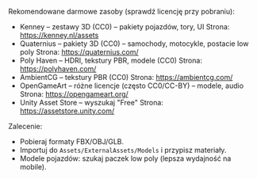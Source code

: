Rekomendowane darmowe zasoby (sprawdź licencję przy pobraniu):

- Kenney – zestawy 3D (CC0) – pakiety pojazdów, tory, UI
  Strona: https://kenney.nl/assets
- Quaternius – pakiety 3D (CC0) – samochody, motocykle, postacie low poly
  Strona: https://quaternius.com/
- Poly Haven – HDRI, tekstury PBR, modele (CC0)
  Strona: https://polyhaven.com/
- AmbientCG – tekstury PBR (CC0)
  Strona: https://ambientcg.com/
- OpenGameArt – różne licencje (często CC0/CC-BY) – modele, audio
  Strona: https://opengameart.org/
- Unity Asset Store – wyszukaj "Free"
  Strona: https://assetstore.unity.com/

Zalecenie:
- Pobieraj formaty FBX/OBJ/GLB.
- Importuj do `Assets/ExternalAssets/Models` i przypisz materiały.
- Modele pojazdów: szukaj paczek low poly (lepsza wydajność na mobile).